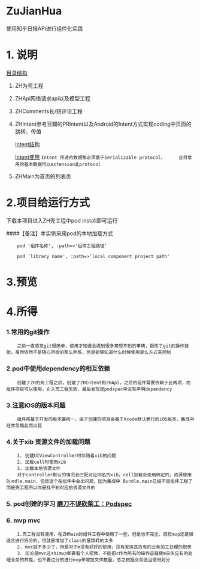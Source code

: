 # ZuJianHua
使用知乎日报API进行组件化实践
# 1. 说明
[目录结构](https://github.com/skeyboy/ZuJianHua/blob/master/pic/main.png)

1.  ZH为壳工程
2.  ZHApi网络请求api以及模型工程
3.  ZHComments长/短评论工程
4.  ZHIntent参考豆瓣的PRIntent以及Android的Intent方式实现coding中页面的跳转、传值
	
	[Intent结构](https://github.com/skeyboy/ZuJianHua/blob/master/pic/intent1.png)
	
	[Intent使用](https://github.com/skeyboy/ZuJianHua/blob/master/pic/intent2.png)
		```
		Intent 传递的数据都必须基于Serializable protocol，		且将常用的基本数据均以extension此protocol
		```
5.  ZHMain为首页的列表页

# 2.项目给运行方式
下载本项目进入ZH壳工程中pod install即可运行

####【备注】本实例采用pod的本地加载方式

```
	pod '组件名称', :path=>'组件工程路径'
```

```
	pod 'library name', :path=>'local component project path'

```
# 3.预览
# 4.所得
### 1.常用的git操作
		之前一直感觉git很简单，使用才知道会遇到很多意想不到的事情，锻炼了git的操作技能，虽然依然不是随心所欲的那么熟练，但是能够知道什么时候使用是么方式来控制
### 2.pod中使用dependency的相互依赖
		创建了ZH的壳工程之后，创建了ZHIntent和ZHApi，之后的组件需要依赖于此两项，而组件项目可以使用，引入壳工程失败，最后发现是podspec中没有声明dependency
### 3.注意iOS的版本问题
		组件库基于开发的版本要统一，由于创建的项目会基于Xcode默认罪行的iOS版本，集成中经常忽略此而出错
### 4.关于xib 资源文件的加载问题
		1. 创建UIViewController时伴随着xib的问题
		2. 加载cell时使用xib
		3. 加载本地资源文件
		对于controller默认的情况会匹配对应同名的xib，cell加载会使用绑定的，资源使用 Bundle.main，但是这个在组件中会出问题，因为集成中 Bundle.main已经不是组件工程了而是壳工程所以你是找不到对应的资源文件的
### 5. pod创建的学习 [磨刀不误砍柴工：Podspec](https://guides.cocoapods.org/syntax/podspec.html#name)
### 6. mvp mvc
		1.壳工程没有使用，在ZHMain的组件工程中使用了一些，但是也不完全，感觉mvp还是很适合进行拆分的，但就是增加了class的量跳转的太多
		2. mvc就不多少了，但是对于m没有好好的使用，没有发挥其应有的业务加工处理的职责
		3. 无论是mvc还shimvp都要看个人把我，不能把c作为所有的操作容器使m丧失应有的处理业务的共能，也不要过分的进行mvp来增加文件数量，总之根据业务适当使用划分
		
